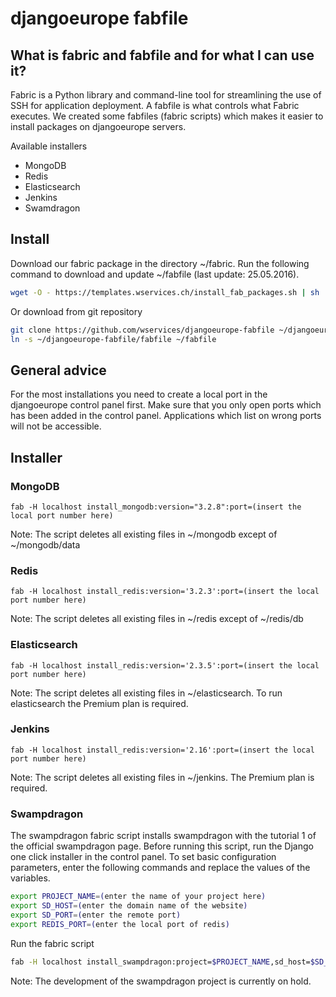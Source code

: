 # djangoeurope fabfile

## What is fabric and fabfile and for what I can use it?
Fabric is a Python library and command-line tool for streamlining the use of SSH for application deployment. 
A fabfile is what controls what Fabric executes.
We created some fabfiles (fabric scripts) which makes it easier to install packages on djangoeurope servers.

Available installers

* MongoDB
* Redis
* Elasticsearch
* Jenkins
* Swamdragon


## Install
Download our fabric package in the directory ~/fabric.
Run the following command to download and update ~/fabfile (last update: 25.05.2016).
``` bash
wget -O - https://templates.wservices.ch/install_fab_packages.sh | sh
```

Or download from git repository
``` bash
git clone https://github.com/wservices/djangoeurope-fabfile ~/djangoeurope-fabfile
ln -s ~/djangoeurope-fabfile/fabfile ~/fabfile
```


## General advice
For the most installations you need to create a local port in the djangoeurope control panel first. Make sure that you only open ports which has been added in the control panel. Applications which list on wrong ports will not be accessible.


## Installer
### MongoDB
    fab -H localhost install_mongodb:version="3.2.8":port=(insert the local port number here)

Note: The script deletes all existing files in ~/mongodb except of ~/mongodb/data


### Redis
    fab -H localhost install_redis:version='3.2.3':port=(insert the local port number here)

Note: The script deletes all existing files in ~/redis except of ~/redis/db


### Elasticsearch
    fab -H localhost install_redis:version='2.3.5':port=(insert the local port number here)

Note: The script deletes all existing files in ~/elasticsearch. To run elasticsearch the Premium plan is required.


### Jenkins
    fab -H localhost install_redis:version='2.16':port=(insert the local port number here)

Note: The script deletes all existing files in ~/jenkins. The Premium plan is required.


### Swampdragon
The swampdragon fabric script installs swampdragon with the tutorial 1 of the official swampdragon page. Before running this script, run the Django one click installer in the control panel.
To set basic configuration parameters, enter the following commands and replace the values of the variables.
``` bash
export PROJECT_NAME=(enter the name of your project here)
export SD_HOST=(enter the domain name of the website)
export SD_PORT=(enter the remote port)
export REDIS_PORT=(enter the local port of redis)
```

Run the fabric script
``` bash
fab -H localhost install_swampdragon:project=$PROJECT_NAME,sd_host=$SD_HOST,sd_port=$SD_PORT,redis_port=$REDIS_PORT
```

Note: The development of the swampdragon project is currently on hold.
